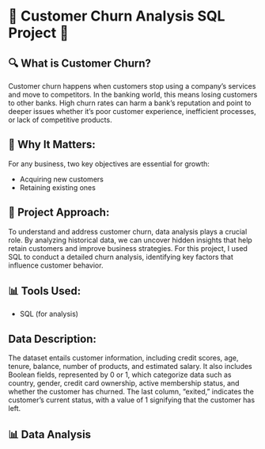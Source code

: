 # 🚀 Customer Churn Analysis SQL Project 🚀
## 🔍 What is Customer Churn?
Customer churn happens when customers stop using a company’s services and move to competitors. In the banking world, this means losing customers to other banks. High churn rates can harm a bank’s reputation and point to deeper issues whether it’s poor customer experience, inefficient processes, or lack of competitive products.

## 💼 Why It Matters:
For any business, two key objectives are essential for growth:
- Acquiring new customers
- Retaining existing ones

## 🔎 Project Approach:
To understand and address customer churn, data analysis plays a crucial role. By analyzing historical data, we can uncover hidden insights that help retain customers and improve business strategies. For this project, I used SQL to conduct a detailed churn analysis, identifying key factors that influence customer behavior.

## 📊 Tools Used:
- SQL (for analysis)

## Data Description:
The dataset entails customer information, including credit scores, age, tenure, balance, number of products, and estimated salary. It also includes Boolean fields, represented by 0 or 1, which categorize data such as country, gender, credit card ownership, active membership status, and whether the customer has churned. The last column, “exited,” indicates the customer’s current status, with a value of 1 signifying that the customer has left.

## 📊 Data Analysis

